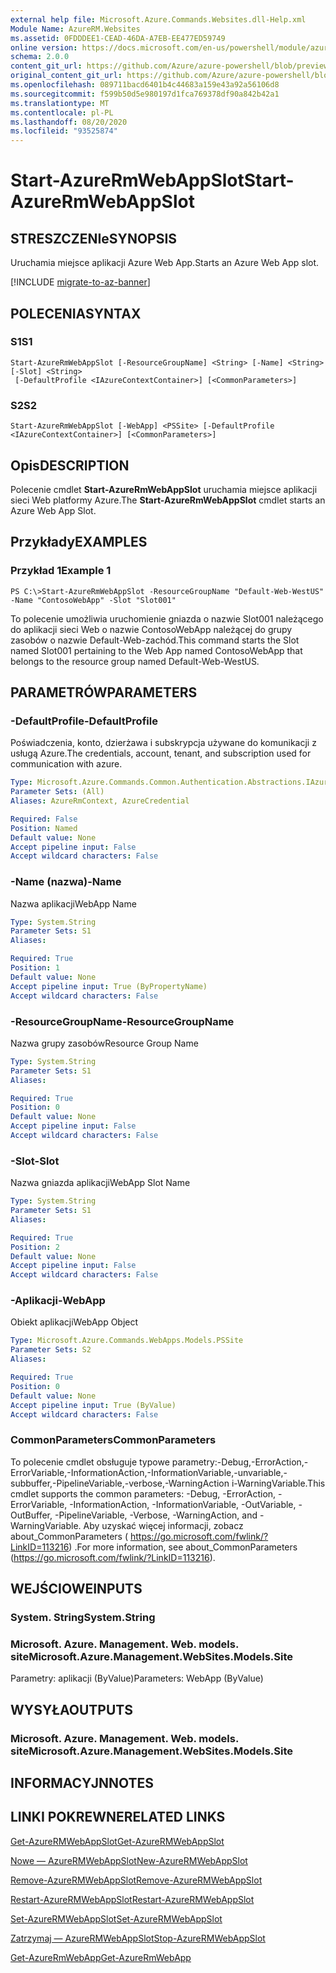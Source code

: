 ```yaml
---
external help file: Microsoft.Azure.Commands.Websites.dll-Help.xml
Module Name: AzureRM.Websites
ms.assetid: 0FDDDEE1-CEAD-46DA-A7EB-EE477ED59749
online version: https://docs.microsoft.com/en-us/powershell/module/azurerm.websites/start-azurermwebappslot
schema: 2.0.0
content_git_url: https://github.com/Azure/azure-powershell/blob/preview/src/ResourceManager/Websites/Commands.Websites/help/Start-AzureRmWebAppSlot.md
original_content_git_url: https://github.com/Azure/azure-powershell/blob/preview/src/ResourceManager/Websites/Commands.Websites/help/Start-AzureRmWebAppSlot.md
ms.openlocfilehash: 089711bacd6401b4c44683a159e43a92a56106d8
ms.sourcegitcommit: f599b50d5e980197d1fca769378df90a842b42a1
ms.translationtype: MT
ms.contentlocale: pl-PL
ms.lasthandoff: 08/20/2020
ms.locfileid: "93525874"
---
```

# <span data-ttu-id="94fbe-101">Start-AzureRmWebAppSlot</span><span class="sxs-lookup"><span data-stu-id="94fbe-101">Start-AzureRmWebAppSlot</span></span>

## <span data-ttu-id="94fbe-102">STRESZCZENIe</span><span class="sxs-lookup"><span data-stu-id="94fbe-102">SYNOPSIS</span></span>
<span data-ttu-id="94fbe-103">Uruchamia miejsce aplikacji Azure Web App.</span><span class="sxs-lookup"><span data-stu-id="94fbe-103">Starts an Azure Web App slot.</span></span>

[!INCLUDE [migrate-to-az-banner](../../includes/migrate-to-az-banner.md)]

## <span data-ttu-id="94fbe-104">POLECENIA</span><span class="sxs-lookup"><span data-stu-id="94fbe-104">SYNTAX</span></span>

### <span data-ttu-id="94fbe-105">S1</span><span class="sxs-lookup"><span data-stu-id="94fbe-105">S1</span></span>
```
Start-AzureRmWebAppSlot [-ResourceGroupName] <String> [-Name] <String> [-Slot] <String>
 [-DefaultProfile <IAzureContextContainer>] [<CommonParameters>]
```

### <span data-ttu-id="94fbe-106">S2</span><span class="sxs-lookup"><span data-stu-id="94fbe-106">S2</span></span>
```
Start-AzureRmWebAppSlot [-WebApp] <PSSite> [-DefaultProfile <IAzureContextContainer>] [<CommonParameters>]
```

## <span data-ttu-id="94fbe-107">Opis</span><span class="sxs-lookup"><span data-stu-id="94fbe-107">DESCRIPTION</span></span>
<span data-ttu-id="94fbe-108">Polecenie cmdlet **Start-AzureRmWebAppSlot** uruchamia miejsce aplikacji sieci Web platformy Azure.</span><span class="sxs-lookup"><span data-stu-id="94fbe-108">The **Start-AzureRmWebAppSlot** cmdlet starts an Azure Web App Slot.</span></span>

## <span data-ttu-id="94fbe-109">Przykłady</span><span class="sxs-lookup"><span data-stu-id="94fbe-109">EXAMPLES</span></span>

### <span data-ttu-id="94fbe-110">Przykład 1</span><span class="sxs-lookup"><span data-stu-id="94fbe-110">Example 1</span></span>
```
PS C:\>Start-AzureRmWebAppSlot -ResourceGroupName "Default-Web-WestUS" -Name "ContosoWebApp" -Slot "Slot001"
```

<span data-ttu-id="94fbe-111">To polecenie umożliwia uruchomienie gniazda o nazwie Slot001 należącego do aplikacji sieci Web o nazwie ContosoWebApp należącej do grupy zasobów o nazwie Default-Web-zachód.</span><span class="sxs-lookup"><span data-stu-id="94fbe-111">This command starts the Slot named Slot001 pertaining to the Web App named ContosoWebApp that belongs to the resource group named Default-Web-WestUS.</span></span>

## <span data-ttu-id="94fbe-112">PARAMETRÓW</span><span class="sxs-lookup"><span data-stu-id="94fbe-112">PARAMETERS</span></span>

### <span data-ttu-id="94fbe-113">-DefaultProfile</span><span class="sxs-lookup"><span data-stu-id="94fbe-113">-DefaultProfile</span></span>
<span data-ttu-id="94fbe-114">Poświadczenia, konto, dzierżawa i subskrypcja używane do komunikacji z usługą Azure.</span><span class="sxs-lookup"><span data-stu-id="94fbe-114">The credentials, account, tenant, and subscription used for communication with azure.</span></span>

```yaml
Type: Microsoft.Azure.Commands.Common.Authentication.Abstractions.IAzureContextContainer
Parameter Sets: (All)
Aliases: AzureRmContext, AzureCredential

Required: False
Position: Named
Default value: None
Accept pipeline input: False
Accept wildcard characters: False
```

### <span data-ttu-id="94fbe-115">-Name (nazwa)</span><span class="sxs-lookup"><span data-stu-id="94fbe-115">-Name</span></span>
<span data-ttu-id="94fbe-116">Nazwa aplikacji</span><span class="sxs-lookup"><span data-stu-id="94fbe-116">WebApp Name</span></span>

```yaml
Type: System.String
Parameter Sets: S1
Aliases:

Required: True
Position: 1
Default value: None
Accept pipeline input: True (ByPropertyName)
Accept wildcard characters: False
```

### <span data-ttu-id="94fbe-117">-ResourceGroupName</span><span class="sxs-lookup"><span data-stu-id="94fbe-117">-ResourceGroupName</span></span>
<span data-ttu-id="94fbe-118">Nazwa grupy zasobów</span><span class="sxs-lookup"><span data-stu-id="94fbe-118">Resource Group Name</span></span>

```yaml
Type: System.String
Parameter Sets: S1
Aliases:

Required: True
Position: 0
Default value: None
Accept pipeline input: False
Accept wildcard characters: False
```

### <span data-ttu-id="94fbe-119">-Slot</span><span class="sxs-lookup"><span data-stu-id="94fbe-119">-Slot</span></span>
<span data-ttu-id="94fbe-120">Nazwa gniazda aplikacji</span><span class="sxs-lookup"><span data-stu-id="94fbe-120">WebApp Slot Name</span></span>

```yaml
Type: System.String
Parameter Sets: S1
Aliases:

Required: True
Position: 2
Default value: None
Accept pipeline input: False
Accept wildcard characters: False
```

### <span data-ttu-id="94fbe-121">-Aplikacji</span><span class="sxs-lookup"><span data-stu-id="94fbe-121">-WebApp</span></span>
<span data-ttu-id="94fbe-122">Obiekt aplikacji</span><span class="sxs-lookup"><span data-stu-id="94fbe-122">WebApp Object</span></span>

```yaml
Type: Microsoft.Azure.Commands.WebApps.Models.PSSite
Parameter Sets: S2
Aliases:

Required: True
Position: 0
Default value: None
Accept pipeline input: True (ByValue)
Accept wildcard characters: False
```

### <span data-ttu-id="94fbe-123">CommonParameters</span><span class="sxs-lookup"><span data-stu-id="94fbe-123">CommonParameters</span></span>
<span data-ttu-id="94fbe-124">To polecenie cmdlet obsługuje typowe parametry:-Debug,-ErrorAction,-ErrorVariable,-InformationAction,-InformationVariable,-unvariable,-subbuffer,-PipelineVariable,-verbose,-WarningAction i-WarningVariable.</span><span class="sxs-lookup"><span data-stu-id="94fbe-124">This cmdlet supports the common parameters: -Debug, -ErrorAction, -ErrorVariable, -InformationAction, -InformationVariable, -OutVariable, -OutBuffer, -PipelineVariable, -Verbose, -WarningAction, and -WarningVariable.</span></span> <span data-ttu-id="94fbe-125">Aby uzyskać więcej informacji, zobacz about_CommonParameters ( https://go.microsoft.com/fwlink/?LinkID=113216) .</span><span class="sxs-lookup"><span data-stu-id="94fbe-125">For more information, see about_CommonParameters (https://go.microsoft.com/fwlink/?LinkID=113216).</span></span>

## <span data-ttu-id="94fbe-126">WEJŚCIOWE</span><span class="sxs-lookup"><span data-stu-id="94fbe-126">INPUTS</span></span>

### <span data-ttu-id="94fbe-127">System. String</span><span class="sxs-lookup"><span data-stu-id="94fbe-127">System.String</span></span>

### <span data-ttu-id="94fbe-128">Microsoft. Azure. Management. Web. models. site</span><span class="sxs-lookup"><span data-stu-id="94fbe-128">Microsoft.Azure.Management.WebSites.Models.Site</span></span>
<span data-ttu-id="94fbe-129">Parametry: aplikacji (ByValue)</span><span class="sxs-lookup"><span data-stu-id="94fbe-129">Parameters: WebApp (ByValue)</span></span>

## <span data-ttu-id="94fbe-130">WYSYŁA</span><span class="sxs-lookup"><span data-stu-id="94fbe-130">OUTPUTS</span></span>

### <span data-ttu-id="94fbe-131">Microsoft. Azure. Management. Web. models. site</span><span class="sxs-lookup"><span data-stu-id="94fbe-131">Microsoft.Azure.Management.WebSites.Models.Site</span></span>

## <span data-ttu-id="94fbe-132">INFORMACYJN</span><span class="sxs-lookup"><span data-stu-id="94fbe-132">NOTES</span></span>

## <span data-ttu-id="94fbe-133">LINKI POKREWNE</span><span class="sxs-lookup"><span data-stu-id="94fbe-133">RELATED LINKS</span></span>

[<span data-ttu-id="94fbe-134">Get-AzureRMWebAppSlot</span><span class="sxs-lookup"><span data-stu-id="94fbe-134">Get-AzureRMWebAppSlot</span></span>](./Get-AzureRMWebAppSlot.md)

[<span data-ttu-id="94fbe-135">Nowe — AzureRMWebAppSlot</span><span class="sxs-lookup"><span data-stu-id="94fbe-135">New-AzureRMWebAppSlot</span></span>](./New-AzureRMWebAppSlot.md)

[<span data-ttu-id="94fbe-136">Remove-AzureRMWebAppSlot</span><span class="sxs-lookup"><span data-stu-id="94fbe-136">Remove-AzureRMWebAppSlot</span></span>](./Remove-AzureRMWebAppSlot.md)

[<span data-ttu-id="94fbe-137">Restart-AzureRMWebAppSlot</span><span class="sxs-lookup"><span data-stu-id="94fbe-137">Restart-AzureRMWebAppSlot</span></span>](./Restart-AzureRMWebAppSlot.md)

[<span data-ttu-id="94fbe-138">Set-AzureRMWebAppSlot</span><span class="sxs-lookup"><span data-stu-id="94fbe-138">Set-AzureRMWebAppSlot</span></span>](./Set-AzureRMWebAppSlot.md)

[<span data-ttu-id="94fbe-139">Zatrzymaj — AzureRMWebAppSlot</span><span class="sxs-lookup"><span data-stu-id="94fbe-139">Stop-AzureRMWebAppSlot</span></span>](./Stop-AzureRMWebAppSlot.md)

[<span data-ttu-id="94fbe-140">Get-AzureRmWebApp</span><span class="sxs-lookup"><span data-stu-id="94fbe-140">Get-AzureRmWebApp</span></span>](./Get-AzureRmWebApp.md)

